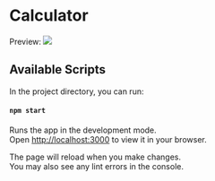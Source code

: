 # Calculator

Preview:
<img src="https://github.com/karemun/Calculator/assets/123043992/9234cbe4-e726-4ecd-ba57-39c5d75e206f" />

## Available Scripts

In the project directory, you can run:

#### `npm start`

Runs the app in the development mode.\
Open [http://localhost:3000](http://localhost:3000) to view it in your browser.

The page will reload when you make changes.\
You may also see any lint errors in the console.
